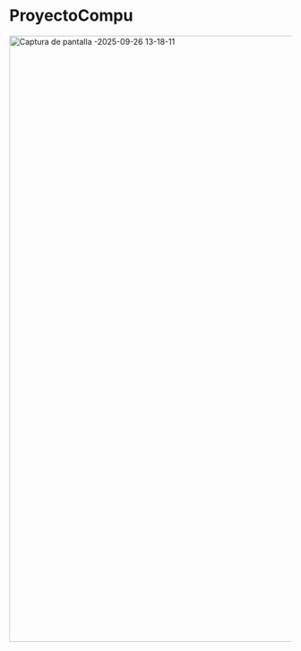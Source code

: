 # ProyectoCompu
<img width="1920" height="1080" alt="Captura de pantalla -2025-09-26 13-18-11" src="https://github.com/user-attachments/assets/4e503327-a334-4870-9623-10b66aa63977" />
